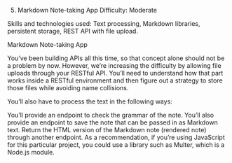 5. Markdown Note-taking App
   Difficulty: Moderate

Skills and technologies used: Text processing, Markdown libraries, persistent storage, REST API with file upload.

Markdown Note-taking App

You’ve been building APIs all this time, so that concept alone should not be a problem by now. However, we’re increasing the difficulty by allowing file uploads through your RESTful API. You’ll need to understand how that part works inside a RESTful environment and then figure out a strategy to store those files while avoiding name collisions.

You’ll also have to process the text in the following ways:

You’ll provide an endpoint to check the grammar of the note.
You’ll also provide an endpoint to save the note that can be passed in as Markdown text.
Return the HTML version of the Markdown note (rendered note) through another endpoint.
As a recommendation, if you’re using JavaScript for this particular project, you could use a library such as Multer, which is a Node.js module.
